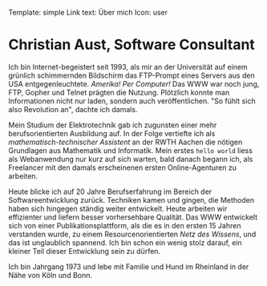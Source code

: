Template: simple
Link text: Über mich
Icon: user

# Christian Aust, Software Consultant

Ich bin Internet-begeistert seit 1993, als mir an der Universität auf einem grünlich schimmernden Bildschirm das FTP-Prompt eines Servers aus den USA entgegenleuchtete. *Amerika! Per Computer!* Das WWW war noch jung, FTP, Gopher und Telnet prägten die Nutzung. Plötzlich konnte man Informationen nicht nur laden, sondern auch veröffentlichen. "So fühlt sich also Revolution an", dachte ich damals.

Mein Studium der Elektrotechnik gab ich zugunsten einer mehr berufsorientierten Ausbildung auf. In der Folge vertiefte ich als *mathematisch-technischer Assistent* an der RWTH Aachen die nötigen Grundlagen aus Mathematik und Informatik. Mein erstes `hello world` liess als Webanwendung nur kurz auf sich warten, bald danach begann ich, als Freelancer mit den damals erscheinenen ersten Online-Agenturen zu arbeiten.

Heute blicke ich auf 20 Jahre Berufserfahrung im Bereich der Softwareentwicklung zurück. Techniken kamen und gingen, die Methoden haben sich hingegen ständig weiter entwickelt. Heute arbeiten wir effizienter und liefern besser vorhersehbare Qualität. Das WWW entwickelt sich von einer Publikationsplattform, als die es in den ersten 15 Jahren verstanden wurde, zu einem Resourcenorientierten *Netz des Wissens*, und das ist unglaublich spannend. Ich bin schon ein wenig stolz darauf, ein kleiner Teil dieser Entwicklung sein zu dürfen.

Ich bin Jahrgang 1973 und lebe mit Familie und Hund im Rheinland in der Nähe von Köln und Bonn.
